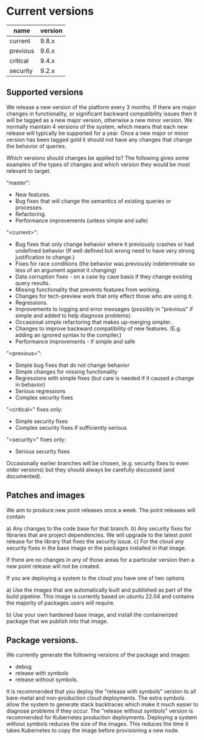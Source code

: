 # Current versions

| name     | version |
| -------- | ------- |
| current  |  9.8.x  |
| previous |  9.6.x  |
| critical |  9.4.x |
| security |  9.2.x |

## Supported versions

We release a new version of the platform every 3 months.  If there are major changes in functionality, or significant backward compatibility issues then it will be tagged as a new major version, otherwise a new minor version.  We normally maintain 4 versions of the system, which means that each new release will typically be supported for a year.  Once a new major or minor version has been tagged gold it should not have any changes that change the behavior of queries.

Which versions should changes be applied to?  The following gives some examples of the types of changes and which version they would be most relevant to target.

"master":
- New features.
- Bug fixes that will change the semantics of existing queries or processes.
- Refactoring.
- Performance improvements (unless simple and safe)

"\<current>":
- Bug fixes that only change behavior where it previously crashes or had undefined behavior (If well defined but wrong need to have very strong justification to change.)
- Fixes for race conditions (the behavior was previously indeterminate so less of an argument against it changing)
- Data corruption fixes - on a case by case basis if they change existing query results.
- Missing functionality that prevents features from working.
- Changes for tech-preview work that only effect those who are using it.
- Regressions.
- Improvements to logging and error messages (possibly in "previous" if simple and added to help diagnose problems).
- Occasional simple refactoring that makes up-merging simpler..
- Changes to improve backward compatibility of new features. (E.g. adding an ignored syntax to the compiler.)
- Performance improvements - if simple and safe

"\<previous>":
- Simple bug fixes that do not change behavior
- Simple changes for missing functionality
- Regressions with simple fixes (but care is needed if it caused a change in behavior)
- Serious regressions
- Complex security fixes

"\<critical>" fixes only:
- Simple security fixes
- Complex security fixes if sufficiently serious

"\<security>" fixes only:
- Serious security fixes

Occasionally earlier branches will be chosen, (e.g. security fixes to even older versions) but they should always be carefully discussed (and documented).

## Patches and images

We aim to produce new point releases once a week.  The point releases will contain

a) Any changes to the code base for that branch.
b) Any security fixes for libraries that are project dependencies.  We will upgrade to the latest point release for the library that fixes the security issue.
c) For the cloud any security fixes in the base image or the packages installed in that image.

If there are no changes in any of those areas for a particular version then a new point release will not be created.

If you are deploying a system to the cloud you have one of two options

a) Use the images that are automatically built and published as part of the build pipeline.  This image is currently based on ubuntu 22.04 and contains the majority of packages users will require.

b) Use your own hardened base image, and install the containerized package that we publish into that image.

## Package versions.

We currently generate the following versions of the package and images:

- debug
- release with symbols
- release without symbols.

It is recommended that you deploy the "release with symbols" version to all bare-metal and non-production cloud deployments.  The extra symbols allow the system to generate stack backtraces which make it much easier to diagnose problems if they occur.
The "release without symbols" version is recommended for Kubernetes production deployments.  Deploying a system without symbols reduces the size of the images.  This reduces the time it takes Kubernetes to copy the image before provisioning a new node.
